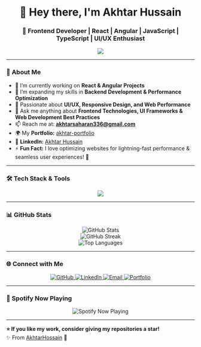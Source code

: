 <h1 align="center">👋 Hey there, I'm Akhtar Hussain</h1>
<h3 align="center">🚀 Frontend Developer | React | Angular | JavaScript | TypeScript | UI/UX Enthusiast</h3>

<p align="center">
  <img src="https://readme-typing-svg.herokuapp.com?font=Fira+Code&duration=4000&pause=1000&color=1D9BF0&center=true&vCenter=true&width=600&height=45&lines=Building+Modern+Web+Experiences+✨;Passionate+Frontend+Developer+🎨;Bringing+Ideas+to+Life+with+Code+💡" />
</p>

---

### 🚀 **About Me**
- 🔭 I’m currently working on **React & Angular Projects**
- 🌱 I’m expanding my skills in **Backend Development & Performance Optimization**
- 🎯 Passionate about **UI/UX, Responsive Design, and Web Performance**
- 💬 Ask me anything about **Frontend Technologies, UI Frameworks & Web Development Best Practices**
- 📫 Reach me at: **[akhtarsaharan336@gmail.com](mailto:akhtarsaharan336@gmail.com)**
- 🌍 My **Portfolio:** [akhtar-portfolio](https://akhtarhossain.github.io/akhtar-portfolio/)
- 💼 **LinkedIn:** [Akhtar Hussain](https://www.linkedin.com/in/akhtar-hussain-987668241/)
- ⚡ **Fun Fact:** I love optimizing websites for lightning-fast performance & seamless user experiences! 🚀

---

### 🛠 **Tech Stack & Tools**
<p align="center">
  <img src="https://skillicons.dev/icons?i=react,angular,js,ts,bootstrap,wordpress,figma,github,git,vscode,tailwind&perline=7" />
</p>

---

### 📊 **GitHub Stats**
<div align="center">
  <img src="https://github-readme-stats.vercel.app/api?username=AkhtarHossain&show_icons=true&theme=radical&count_private=true" alt="GitHub Stats" />
  <br>
  <img src="https://github-readme-streak-stats.herokuapp.com/?user=AkhtarHossain&theme=radical" alt="GitHub Streak" />
  <br>
  <img src="https://github-readme-stats.vercel.app/api/top-langs/?username=AkhtarHossain&layout=compact&theme=radical" alt="Top Languages" />
</div>

---

### 🌐 **Connect with Me**
<p align="center">
  <a href="https://github.com/AkhtarHossain">
    <img src="https://img.shields.io/badge/Github-333?style=for-the-badge&logo=github&logoColor=white" alt="GitHub"/>
  </a>
  <a href="https://www.linkedin.com/in/akhtar-hussain-987668241/">
    <img src="https://img.shields.io/badge/LinkedIn-0077B5?style=for-the-badge&logo=linkedin&logoColor=white" alt="LinkedIn"/>
  </a>
  <a href="mailto:akhtarsaharan336@gmail.com">
    <img src="https://img.shields.io/badge/Email-EA4335?style=for-the-badge&logo=gmail&logoColor=white" alt="Email"/>
  </a>
  <a href="https://akhtarhossain.github.io/akhtar-portfolio/">
    <img src="https://img.shields.io/badge/Portfolio-FF5722?style=for-the-badge&logo=firefoxbrowser&logoColor=white" alt="Portfolio"/>
  </a>
</p>

---

### 🎵 **Spotify Now Playing**
<p align="center">
  <img src="https://novatorem.vercel.app/api/spotify?background_color=1D9BF0&border_color=ffffff" alt="Spotify Now Playing" />
</p>

---

**⭐️ If you like my work, consider giving my repositories a star!**  
✨ From [AkhtarHossain](https://github.com/AkhtarHossain) 🚀  
